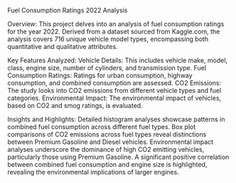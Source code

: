 Fuel Consumption Ratings 2022 Analysis

Overview:
This project delves into an analysis of fuel consumption ratings for the year 2022. Derived from a dataset sourced from Kaggle.com, the analysis covers 716 unique vehicle model types, encompassing both quantitative and qualitative attributes.

Key Features Analyzed:
Vehicle Details: This includes vehicle make, model, class, engine size, number of cylinders, and transmission type.
Fuel Consumption Ratings: Ratings for urban consumption, highway consumption, and combined consumption are assessed.
CO2 Emissions: The study looks into CO2 emissions from different vehicle types and fuel categories.
Environmental Impact: The environmental impact of vehicles, based on CO2 and smog ratings, is evaluated.

Insights and Highlights:
Detailed histogram analyses showcase patterns in combined fuel consumption across different fuel types.
Box plot comparisons of CO2 emissions across fuel types reveal distinctions between Premium Gasoline and Diesel vehicles.
Environmental impact analyses underscore the dominance of high CO2 emitting vehicles, particularly those using Premium Gasoline.
A significant positive correlation between combined fuel consumption and engine size is highlighted, revealing the environmental implications of larger engines.
